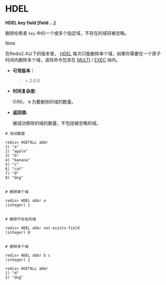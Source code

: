 # HDEL

**HDEL key field [field …]**

删除哈希表 `key` 中的一个或多个指定域，不存在的域将被忽略。

Note

在Redis2.4以下的版本里， [HDEL](http://redisdoc.com/hash/hdel.html#hdel) 每次只能删除单个域，如果你需要在一个原子时间内删除多个域，请将命令包含在 [MULTI](http://redisdoc.com/transaction/multi.html#multi) / [EXEC](http://redisdoc.com/transaction/exec.html#exec) 块内。

- **可用版本：**

  >= 2.0.0

- **时间复杂度:**

  O(N)， `N` 为要删除的域的数量。

- **返回值:**

  被成功移除的域的数量，不包括被忽略的域。

```
# 测试数据

redis> HGETALL abbr
1) "a"
2) "apple"
3) "b"
4) "banana"
5) "c"
6) "cat"
7) "d"
8) "dog"


# 删除单个域

redis> HDEL abbr a
(integer) 1


# 删除不存在的域

redis> HDEL abbr not-exists-field
(integer) 0


# 删除多个域

redis> HDEL abbr b c
(integer) 2

redis> HGETALL abbr
1) "d"
2) "dog"
```
